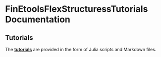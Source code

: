 # FinEtoolsFlexStructuressTutorials Documentation

## Tutorials

The [**tutorials**](tutorials/tutorials.md) are provided in the form of Julia scripts and Markdown files. 

